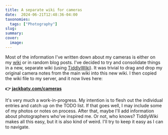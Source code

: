 ```yaml
---
title: A separate wiki for cameras
date:  2024-06-21T12:48:36-04:00
taxonomies:
  tags: ["Photography"]
slug: 
summary:
cover:
  image: 
---
```




Most of the information I've written down about my cameras is either on my [wiki](https://wiki.baty.net/) or in random blog posts. I've decided to try and consolidate things in a new, separate wiki (using [TiddlyWiki](https://tiddlywiki.com/)). It was trivial to drag and drop my original camera notes from the main wiki into this new wiki. I then copied the wiki file to my server, and it now lives here:

**👉** [**jackbaty.com/cameras**](https://jackbaty.com/cameras)

It's very much a work-in-progress. My intention is to flesh out the individual entries and catch up on the TODO list. If that goes well, I may include some of my photos or notes on process. After that, maybe I'll add information about photographers who've inspired me. Or not, who knows? TiddlyWiki makes all this easy, but it is also kind of weird. I'll try to keep it easy as I can to navigate.

